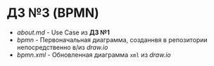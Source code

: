 # ДЗ №3 (BPMN)
- *about.md* - Use Case из **ДЗ №1**
- *bpmn* - Первоначальная диаграмма, созданнвя в репозитории непосредственно в/из *draw.io*
- *bpmn.xml* - Обновленная диаграмма `xml` из *draw.io*
